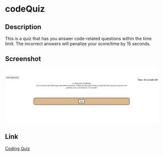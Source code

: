 # codeQuiz


## Description

This is a quiz that has you answer code-related questions within the time limit. The incorrect answers will penalize your score/time by 15 seconds.

## Screenshot

![image](./assets/images/Screenshot.png)

## Link

<a href=https://github.com/shobannah/codeQuiz.git> Coding Quiz